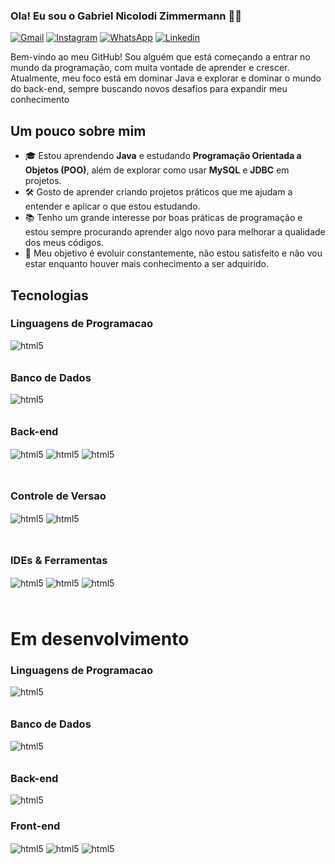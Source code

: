 ### Ola! Eu sou o Gabriel Nicolodi Zimmermann 👋🚀

[![Gmail](https://img.shields.io/badge/Gmail-D14836?style=for-the-badge&logo=gmail&logoColor=white)](mailto:gabrielnzimmermann@gmail.com)
[![Instagram](https://img.shields.io/badge/Instagram-E4405F?style=for-the-badge&logo=instagram&logoColor=white)](https://www.instagram.com/gabriel.n.zimmermann/)
[![WhatsApp](https://img.shields.io/badge/WhatsApp-25D366?style=for-the-badge&logo=whatsapp&logoColor=white)](https://wa.me/5547997774199)
[![Linkedin](https://img.shields.io/badge/LinkedIn-0077B5?style=for-the-badge&logo=linkedin&logoColor=white)](https://www.linkedin.com/in/gabriel-n-zimmermann-aba618338/)


Bem-vindo ao meu  GitHub! Sou alguém que está começando a entrar no mundo da programação, com muita vontade de aprender e crescer. Atualmente, meu foco está em dominar Java e explorar e dominar o mundo do back-end, sempre buscando novos desafios para expandir meu conhecimento


## Um pouco sobre mim
- 🎓 Estou aprendendo **Java** e estudando **Programação Orientada a Objetos (POO)**, além de explorar como usar **MySQL** e **JDBC** em projetos.
- 🛠️ Gosto de aprender criando projetos práticos que me ajudam a entender e aplicar o que estou estudando.
- 📚 Tenho um grande interesse por boas práticas de programação e estou sempre procurando aprender algo novo para melhorar a qualidade dos meus códigos.
- 🎯 Meu objetivo é evoluir constantemente, não estou satisfeito e não vou estar enquanto houver mais conhecimento a ser adquirido.


## Tecnologias 

### Linguagens de Programacao

<div style="display: inline-block; margin-bottom: 10px;">
  <img align="center" alt="html5" src="https://img.shields.io/badge/Java-ED8B00?style=for-the-badge&logo=openjdk&logoColor=white">
</div>

### Banco de Dados

<div style="display: inline-block; margin-bottom: 10px;">
  <img align="center" alt="html5" src="https://img.shields.io/badge/MySQL-005C84?style=for-the-badge&logo=mysql&logoColor=white">
</div>

### Back-end

<div style="display: inline-block; margin-bottom: 25px;">
  <img align="center" alt="html5" src="https://img.shields.io/badge/Java-ED8B00?style=for-the-badge&logo=openjdk&logoColor=white">
  <img align="center" alt="html5" src="https://img.shields.io/badge/Hibernate-59666C?style=for-the-badge&logo=Hibernate&logoColor=white">
  <img align="center" alt="html5" src="https://img.shields.io/badge/Spring%20Boot-6DB33F?style=for-the-badge&logo=Spring&logoColor=white">
</div>

### Controle de Versao

<div style="display: inline-block; margin-bottom: 25px;">
  <img align="center" alt="html5" src="https://img.shields.io/badge/GIT-E44C30?style=for-the-badge&logo=git&logoColor=white">
  <img align="center" alt="html5" src="https://img.shields.io/badge/GitHub-100000?style=for-the-badge&logo=github&logoColor=white">
</div>

### IDEs & Ferramentas

<div style="display: inline-block; margin-bottom: 25px;">
  <img align="center" alt="html5" src="https://img.shields.io/badge/jetbrains%20IDE-000000.svg?style=for-the-badge&logo=jetbrains&logoColor=white">
  <img align="center" alt="html5" src="https://img.shields.io/badge/postman-FF6C37.svg?style=for-the-badge&logo=postman&logoColor=white">
  <img align="center" alt="html5" src="https://img.shields.io/badge/Spring-6DB33F?style=for-the-badge&logo=spring&logoColor=white">
</div>

# Em desenvolvimento

### Linguagens de Programacao

<div style="display: inline-block; margin-bottom: 10px;">
  <img align="center" alt="html5" src="https://img.shields.io/badge/JavaScript-F7DF1E?style=for-the-badge&logo=javascript&logoColor=black">
</div>

### Banco de Dados

<div style="display: inline-block; margin-bottom: 10px;">
  <img align="center" alt="html5" src="https://img.shields.io/badge/MongoDB-4EA94B?style=for-the-badge&logo=mongodb&logoColor=white">
</div>

### Back-end

</div>
  <img align="center" alt="html5" src="https://img.shields.io/badge/Spring-6DB33F?style=for-the-badge&logo=spring&logoColor=white">
</div>

### Front-end

<div style="display: inline-block; margin-bottom: 10px;">
  <img align="center" alt="html5" src="https://img.shields.io/badge/JavaScript-F7DF1E?style=for-the-badge&logo=javascript&logoColor=black">
  <img align="center" alt="html5" src="https://img.shields.io/badge/CSS3-1572B6?style=for-the-badge&logo=css3&logoColor=white">
  <img align="center" alt="html5" src="https://img.shields.io/badge/HTML5-E34F26?style=for-the-badge&logo=html5&logoColor=white">
</div>



